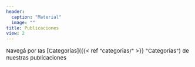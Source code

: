```yaml
---
header:
  caption: "Material"
  image: ""
title: Publicaciones
view: 2
---
```

<p style="font-size: 15px"> Navegá por las [Categorías]({{< ref "categorias/" >}} "Categorías") de nuestras publicaciones
</p>
